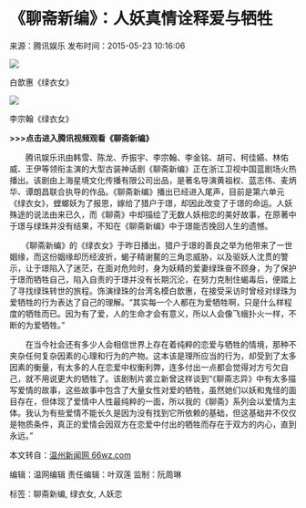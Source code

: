 # 《聊斋新编》：人妖真情诠释爱与牺牲

来源：腾讯娱乐  发布时间：2015-05-23 10:16:06

![](http://img1.gtimg.com/ent/pics/hv1/103/92/1846/120059713.jpg)

白歆惠《绿衣女》

![](http://img1.gtimg.com/ent/pics/hv1/104/92/1846/120059714.jpg)

李宗翰《绿衣女》

**\>>>点击进入腾讯视频观看《聊斋新编》**

　　腾讯娱乐讯由韩雪、陈龙、乔振宇、李宗翰、李金铭、胡可、柯佳嬿、林佑威、王伊等领衔主演的大型古装神话剧《聊斋新编》正在浙江卫视中国蓝剧场火热播出。该剧由上海星境文化传播有限公司出品，是著名导演黄祖权、蓝志伟、麦炳华、谭朗昌联合执导的作品。《聊斋新编》播出已经进入尾声，目前是第六单元《绿衣女》，螳螂妖为了报恩，嫁给了猎户于璟，却因此改变了于璟的命运。人妖殊途的说法由来已久，而《聊斋》中却描绘了无数人妖相恋的美好故事，在原著中于璟与绿珠并没有结果，不知在《聊斋新编》中于璟能否挽回人生的遗憾。

　　《聊斋新编》的《绿衣女》于昨日播出，猎户于璟的善良之举为他带来了一世姻缘，而这份姻缘却历经波折，蝎子精谢鳌的三角恋威胁，以及驱妖人沈贯的警示，让于璟陷入了迷茫，在面对危险时，身为妖精的爱妻绿珠奋不顾身，为了保护于璟而牺牲自己，陷入自责的于璟并没有长期沉沦，在努力克制住蝎毒后，便踏上了寻找绿珠转世的旅程。饰演绿珠的台湾名模白歆惠，在接受采访时曾经对绿珠为爱牺牲的行为表达了自己的理解。“其实每一个人都在为爱牺牲啊，只是什么样程度的牺牲而已。因为有了爱，人的生命才会有意义，所以人会像飞蛾扑火一样，不断的为爱牺牲。”

　　在当今社会还有多少人会相信世界上存在着纯粹的恋爱与牺牲的情境，那种不夹杂任何复杂因素的心理和行为的产物。这本该是理所应当的行为，却受到了太多因素的衡量，有太多的人在恋爱中权衡利弊，连多付出一点都会觉得对方亏欠自己，就不用说更大的牺牲了。该剧制片裘立新曾这样谈到“《聊斋志异》中有太多描写爱情的故事，这些故事中包含了大量女性对爱的牺牲，虽然她们以妖和鬼怪的面目存在，但体现了爱情中人性最纯粹的一面，所以我的《聊斋》系列会以爱情为主体。我认为有些爱情不能长久是因为没有找到它所依赖的基础，但这基础并不仅仅是物质条件，真正的爱情会因双方在恋爱中付出的牺牲而存在于双方的内心，直到永远。”

本文转自：[温州新闻网 66wz.com](https://www.66wz.com)

编辑：温网编辑 责任编辑：叶双莲 监制：阮周琳

标签：聊斋新编, 绿衣女, 人妖恋
